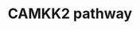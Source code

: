 ---
annotations:
- id: DOID:162
  parent: disease of cellular proliferation
  type: Disease Ontology
  value: cancer
- id: PW:0001140
  parent: regulatory pathway
  type: Pathway Ontology
  value: calcium/calcium-mediated signaling pathway
authors:
- Keshav
- DeSl
- Rex D A B
- Egonw
- Khanspers
- Fehrhart
- Eweitz
- Ash iyer
citedin:
- link: PMC7990983
  title: A complete map of the Calcium/calmodulin-dependent protein kinase kinase
    2 (CAMKK2) signaling pathway (2020)
communities:
- ONTOX
description: CaMKK2 is a 66Ã¢â‚¬â€œ68-kDa serine kinase, consists of unique N- and
  C-terminal domains and a central Ser/Thr-directed kinase domain that is followed
  by a regulatory domain composed of overlapping autoinhibitory and CaM-binding regions
  (PMID:9335539). CAMKK2 is activated once calmodulin (CALM1) binds with CAAMKK2.
  The most well-characterized substrates of CaMKK2 are CaMKI, CaMKIV and AMPKÃŽÂ±.
  CaMKK2 phosphorylates CaMKIV, CaMKI and AMPKÃŽÂ± on activation loop Thr residues
  (Thr-200, Thr-177 and Thr-172, respectively), which increases their kinase activities
  (PMID:9822657). CaMKK2 is present in many areas of the brain, including the olfactory
  bulb, hippocampus, dentate gyrus, amygdala, hypothalamus, and cerebellum (PMID:9822657,
  12654522). The creation of this pathway is described in [Najar et al](https://pubmed.ncbi.nlm.nih.gov/33136287/).
last-edited: 2025-03-11
ndex: 0fa372aa-8b70-11eb-9e72-0ac135e8bacf
organisms:
- Homo sapiens
redirect_from:
- /index.php/Pathway:WP4874
- /instance/WP4874
- /instance/WP4874_r137899
revision: r137899
schema-jsonld:
- '@context': https://schema.org/
  '@id': https://wikipathways.github.io/pathways/WP4874.html
  '@type': Dataset
  creator:
    '@type': Organization
    name: WikiPathways
  description: CaMKK2 is a 66Ã¢â‚¬â€œ68-kDa serine kinase, consists of unique N- and
    C-terminal domains and a central Ser/Thr-directed kinase domain that is followed
    by a regulatory domain composed of overlapping autoinhibitory and CaM-binding
    regions (PMID:9335539). CAMKK2 is activated once calmodulin (CALM1) binds with
    CAAMKK2. The most well-characterized substrates of CaMKK2 are CaMKI, CaMKIV and
    AMPKÃŽÂ±. CaMKK2 phosphorylates CaMKIV, CaMKI and AMPKÃŽÂ± on activation loop
    Thr residues (Thr-200, Thr-177 and Thr-172, respectively), which increases their
    kinase activities (PMID:9822657). CaMKK2 is present in many areas of the brain,
    including the olfactory bulb, hippocampus, dentate gyrus, amygdala, hypothalamus,
    and cerebellum (PMID:9822657, 12654522). The creation of this pathway is described
    in [Najar et al](https://pubmed.ncbi.nlm.nih.gov/33136287/).
  keywords:
  - ABCA1
  - ACACA
  - AHSP
  - AKT
  - AQP1
  - ARHGEF7
  - ASNS
  - ATP10D
  - ATP1B2
  - Adropin
  - Apigenin
  - Betulinic acid
  - Bupivacaine
  - C1QTNF12
  - CALM1
  - CAMK1
  - CAMK4
  - CAMKK2
  - CAR1
  - CCL5
  - CCND1
  - CCND2
  - CCNE1
  - CCR9
  - CD28
  - CDC25A
  - CDH1
  - CHRM3
  - CPOX
  - CREB1
  - CRTC2
  - CTSE
  - CXCL11
  - CYB5R3
  - Ca2+
  - Caulerpin
  - DRP1
  - EIF4EBP1
  - EP300
  - EPOR
  - ERMAP
  - Estrogen
  - Eugenol
  - FAM20C
  - FASN
  - FIS1
  - FOXO3A
  - GALNT9
  - GATM
  - GCK
  - 'GDH1 '
  - GIT1
  - Glyceollin
  - HDCA4
  - HFE
  - HIF1A
  - HK1
  - HK2
  - HMBS
  - HMOX1
  - Homocysteine sulfinic acid
  - Hydrogen sulphide
  - ICAM1
  - IFI44L
  - IL15
  - INN
  - IRGC
  - IRS-1
  - Isorhamnetin
  - KDR
  - KEAP1
  - KLF1
  - MAF
  - MAMDC2
  - MAP1LC3A
  - MAP1LC3B
  - MAPK1
  - 'MAPK14 '
  - MAPK3
  - MID1
  - MS4A3
  - MT1
  - MTOR
  - MX2
  - NEDD4L
  - NFATC2
  - NLRP1
  - NOS1
  - 'NOS3 '
  - NRF2
  - OASL
  - Oxytocin
  - 'PAK1 '
  - PARP1
  - PCK2
  - PFKFB2
  - PFKFB3
  - PLAC8
  - PPAP2A
  - PRKAA2
  - PRKCA
  - Protein
  - Quercetin
  - RAC1
  - RASGRP1
  - RELA
  - RHAG
  - RHD
  - RPS6
  - RPS6KB1
  - RPTOR
  - Ramipril
  - S100A8
  - SELL
  - SFI1
  - 'SIRT1 '
  - SLC25A21
  - SLC2A1
  - SLC2A4
  - SLC38A5
  - SLCO3A1
  - SMC1
  - SPINT1
  - SPIRE1
  - SQSTM1
  - SREBF1
  - STIM1
  - 'TBC1D4 '
  - TBXT
  - TMEM176B
  - TNF
  - TREM3
  - TRPV4
  - TSC1
  - TSC2
  - TSPAN33
  - TSPAN8
  - Theasinensins
  - ULK1
  - VCAM1
  - WDR35
  - WFS1
  license: CC0
  name: CAMKK2 pathway
seo: CreativeWork
title: CAMKK2 pathway
wpid: WP4874
---
